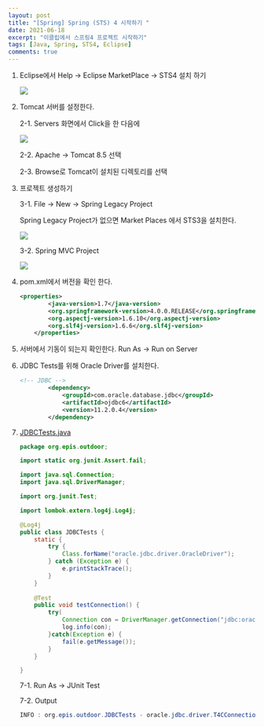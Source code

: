 ```yaml
---
layout: post
title: "[Spring] Spring (STS) 4 시작하기 "
date: 2021-06-18
excerpt: "이클립에서 스프링4 프로젝트 시작하기"
tags: [Java, Spring, STS4, Eclipse]
comments: true
---
```

1. Eclipse에서 Help → Eclipse MarketPlace  → STS4 설치 하기 

    <img src ="https://eunmik.github.io/bonita/assets/img/210618-img1.png" />

2. Tomcat 서버를 설정한다. 

    2-1. Servers 화면에서 Click을 한 다음에 

    <img src ="https://eunmik.github.io/bonita/assets/img/210618-img2.png" />

    2-2. Apache → Tomcat 8.5 선택 

    2-3. Browse로 Tomcat이 설치된 디렉토리를 선택

3. 프로젝트 생성하기

    3-1. File → New → Spring Legacy Project 

    Spring Legacy Project가 없으면 Market Places 에서 STS3을 설치한다. 

    <img src ="https://eunmik.github.io/bonita/assets/img/210618-img3.png" />

    3-2.  Spring MVC Project 

    <img src ="https://eunmik.github.io/bonita/assets/img/210618-img4.png" />

4. pom.xml에서 버전을 확인 한다. 

    ```xml
    <properties>
    		<java-version>1.7</java-version>
    		<org.springframework-version>4.0.0.RELEASE</org.springframework-version>
    		<org.aspectj-version>1.6.10</org.aspectj-version>
    		<org.slf4j-version>1.6.6</org.slf4j-version>
    	</properties>
    ```

5. 서버에서 기동이 되는지 확인한다. Run As → Run on Server
6. JDBC Tests를 위해 Oracle Driver를 설치한다. 

    ```xml
    <!-- JDBC -->
    		<dependency>
    		    <groupId>com.oracle.database.jdbc</groupId>
    		    <artifactId>ojdbc6</artifactId>
    		    <version>11.2.0.4</version>
    		</dependency>
    ```

7. [JDBCTests.java](http://jdbctests.java) 

    ```java
    package org.epis.outdoor;

    import static org.junit.Assert.fail;

    import java.sql.Connection;
    import java.sql.DriverManager;

    import org.junit.Test;

    import lombok.extern.log4j.Log4j;

    @Log4j
    public class JDBCTests {
    	static {
    		try {
    			Class.forName("oracle.jdbc.driver.OracleDriver");
    		} catch (Exception e) {
    			e.printStackTrace();
    		}
    	}
    	
    	@Test
    	public void testConnection() {
    		try(
    			Connection con = DriverManager.getConnection("jdbc:oracle:thin:@175.203.84.105:51521:orcl", "smartfarm", "smartfarm")){
    			log.info(con);
    		}catch(Exception e) {
    			fail(e.getMessage());
    		}
    	}

    }
    ```

    7-1. Run As → JUnit Test 

    7-2. Output 

    ```java
    INFO : org.epis.outdoor.JDBCTests - oracle.jdbc.driver.T4CConnection@5cc96746
    ```
